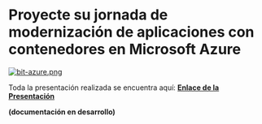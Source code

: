 # Proyecte su jornada de modernización de aplicaciones con contenedores en Microsoft Azure

[![bit-azure.png](https://i.postimg.cc/ZKwS8SHj/bit-azure.png)](https://postimg.cc/vcxkyCp6)

Toda la presentación realizada se encuentra aquí: **[Enlace de la Presentación](http://bit.ly/317dgrd)**

**(documentación en desarrollo)**
